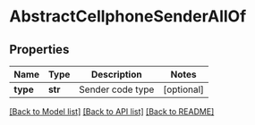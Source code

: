 # AbstractCellphoneSenderAllOf

## Properties
Name | Type | Description | Notes
------------ | ------------- | ------------- | -------------
**type** | **str** | Sender code type | [optional] 

[[Back to Model list]](../README.md#documentation-for-models) [[Back to API list]](../README.md#documentation-for-api-endpoints) [[Back to README]](../README.md)



